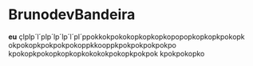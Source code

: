 # BrunodevBandeira
**eu**
 çlplp´l´plp´lp´lp´l´pl´ppokkokpokokopkopkopkopopopkopkopkpokopk
 okpokopkpokpokpokoppkkooppkpokpokpokpokpo
 kpokopkpokopkopkopkokokokpokopkpokpok
 kpokpokopko
